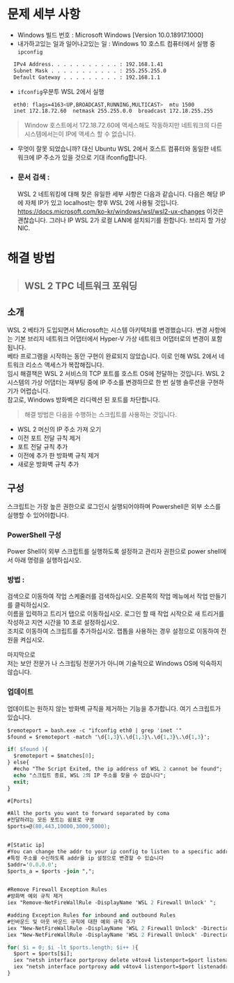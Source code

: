 # 문제 세부 사항
* Windows 빌드 번호 : Microsoft Windows [Version 10.0.18917.1000]
* 내가하고있는 일과 일어나고있는 일 : Windows 10 호스트 컴퓨터에서 실행 중 `ipconfig`
```sh
  IPv4 Address. . . . . . . . . . . : 192.168.1.41
  Subnet Mask . . . . . . . . . . . : 255.255.255.0
  Default Gateway . . . . . . . . . : 192.168.1.1
```
* `ifconfig`우분투 WSL 2에서 실행
```sh
  eth0: flags=4163<UP,BROADCAST,RUNNING,MULTICAST>  mtu 1500
  inet 172.18.72.60  netmask 255.255.0.0  broadcast 172.18.255.255
```
> Window 호스트에서 172.18.72.60에 액세스해도 작동하지만 네트워크의 다른 시스템에서는이 IP에 액세스 할 수 없습니다.

* 무엇이 잘못 되었습니까? 대신 Ubuntu WSL 2에서 호스트 컴퓨터와 동일한 네트워크에 IP 주소가
있을 것으로 기대 ifconfig합니다.

* ### 문서 검색 :
  WSL 2 네트워킹에 대해 찾은 유일한 세부 사항은 다음과 같습니다. 다음은 해당 IP에 자체 IP가 있고 localhost는 향후 WSL 2에 사용될 것입니다.
  https://docs.microsoft.com/ko-kr/windows/wsl/wsl2-ux-changes
이것은 괜찮습니다. 그러나 IP WSL 2가 로컬 LAN에 설치되기를 원합니다. 브리지 할 가상 NIC.


# 해결 방법
> ## WSL 2 TPC 네트워크 포워딩
## 소개

WSL 2 베타가 도입되면서 Microsoft는 시스템 아키텍처를 변경했습니다.
변경 사항에는 기본 브리지 네트워크 어댑터에서 Hyper-V 가상 네트워크 어댑터로의 변경이 포함됩니다. <br>
베타 프로그램을 시작하는 동안 구현이 완료되지 않았습니다. 이로 인해 WSL 2에서 네트워크 리소스 액세스가 복잡해집니다. <br>
임시 해결책은 WSL 2 서비스의 TCP 포트를 호스트 OS에 전달하는 것입니다.
WSL 2 시스템의 가상 어댑터는 재부팅 중에 IP 주소를 변경하므로 한 번 실행 솔루션을 구현하기가 어렵습니다. <br>
참고로, Windows 방화벽은 리디렉션 된 포트를 차단합니다.

> 해결 방법은 다음을 수행하는 스크립트를 사용하는 것입니다.

* WSL 2 머신의 IP 주소 가져 오기
* 이전 포트 전달 규칙 제거
* 포트 전달 규칙 추가
* 이전에 추가 한 방화벽 규칙 제거
* 새로운 방화벽 규칙 추가

## 구성

스크립트는 가장 높은 권한으로 로그인시 실행되어야하며 Powershell은 외부 소스를 실행할 수 있어야합니다.

### PowerShell 구성

Power Shell이 ​​외부 스크립트를 실행하도록 설정하고 관리자 권한으로 power shell에서 아래 명령을 실행하십시오.

### 방법 :

검색으로 이동하여 작업 스케줄러를 검색하십시오. 오른쪽의 작업 메뉴에서 작업 만들기를 클릭하십시오. <br>
이름을 입력하고 트리거 탭으로 이동하십시오. 로그인 할 때 작업 시작으로 새 트리거를 작성하고 지연 시간을 10 초로 설정하십시오. <br>
조치로 이동하여 스크립트를 추가하십시오. 랩톱을 사용하는 경우 설정으로 이동하여 전원을 켜십시오.

마지막으로 <br>
저는 보안 전문가 나 스크립팅 전문가가 아니며 기술적으로 Windows OS에 익숙하지 않습니다.

### 업데이트
업데이트는 원하지 않는 방화벽 규칙을 제거하는 기능을 추가합니다.
여기 스크립트가 있습니다.

```ps
$remoteport = bash.exe -c "ifconfig eth0 | grep 'inet '"
$found = $remoteport -match '\d{1,3}\.\d{1,3}\.\d{1,3}\.\d{1,3}';

if( $found ){
  $remoteport = $matches[0];
} else{
  #echo "The Script Exited, the ip address of WSL 2 cannot be found";
  echo "스크립트 종료, WSL 2의 IP 주소를 찾을 수 없습니다";
  exit;
}

#[Ports]

#All the ports you want to forward separated by coma
#전달하려는 모든 포트는 쉼표로 구분
$ports=@(80,443,10000,3000,5000);


#[Static ip]
#You can change the addr to your ip config to listen to a specific address
#특정 주소를 수신하도록 addr을 ip 설정으로 변경할 수 있습니다
$addr='0.0.0.0';
$ports_a = $ports -join ",";


#Remove Firewall Exception Rules
#방화벽 예외 규칙 제거
iex "Remove-NetFireWallRule -DisplayName 'WSL 2 Firewall Unlock' ";

#adding Exception Rules for inbound and outbound Rules
#인바운드 및 아웃 바운드 규칙에 대한 예외 규칙 추가
iex "New-NetFireWallRule -DisplayName 'WSL 2 Firewall Unlock' -Direction Outbound -LocalPort $ports_a -Action Allow -Protocol TCP";
iex "New-NetFireWallRule -DisplayName 'WSL 2 Firewall Unlock' -Direction Inbound -LocalPort $ports_a -Action Allow -Protocol TCP";

for( $i = 0; $i -lt $ports.length; $i++ ){
  $port = $ports[$i];
  iex "netsh interface portproxy delete v4tov4 listenport=$port listenaddress=$addr";
  iex "netsh interface portproxy add v4tov4 listenport=$port listenaddress=$addr connectport=$port connectaddress=$remoteport";
}
```
